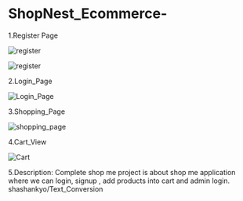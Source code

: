 # ShopNest_Ecommerce-

1.Register Page

![register](https://user-images.githubusercontent.com/114981861/233521420-91c66e1a-41e3-4d91-b293-bfb545ba3afd.png)


![register](https://user-images.githubusercontent.com/114981861/233521493-9e04a8ca-9017-4e64-891f-eaffb64c5ea4.png)



2.Login_Page


![Login_Page](https://user-images.githubusercontent.com/114981861/233521506-b9641470-d716-4ad2-9df8-e7e48f5669c6.png)


3.Shopping_Page

![shopping_page](https://user-images.githubusercontent.com/114981861/233521521-80dc200a-79b5-41be-8b79-1508a4a7262e.png)



4.Cart_View


![Cart](https://user-images.githubusercontent.com/114981861/233521544-10aee879-e02f-4991-a333-1d1998af7db3.png)

5.Description:
Complete shop me project is about shop me application where we can login, signup , add products into cart and admin login. shashankyo/Text_Conversion

